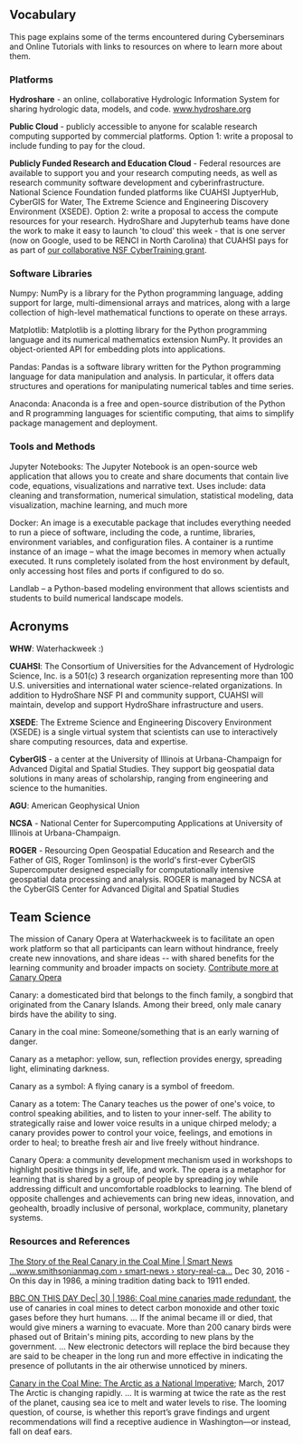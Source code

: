 ## Vocabulary

This page explains some of the terms encountered during Cyberseminars and Online Tutorials with links to resources on where to learn more about them.

### Platforms

__Hydroshare__ -  an online, collaborative Hydrologic Information System for sharing hydrologic data, models, and code. www.hydroshare.org

__Public Cloud__ - publicly accessible to anyone for scalable research computing supported by commercial platforms. Option 1: write a proposal to include funding to pay for the cloud. 

__Publicly Funded Research and Education Cloud__ - Federal resources are available to support you and your research computing needs, as well as research community software development and cyberinfrastructure. National Science Foundation funded platforms like CUAHSI JuptyerHub, CyberGIS for Water, The Extreme Science and Engineering Discovery Environment (XSEDE). Option 2: write a proposal to access the compute resources for your research. HydroShare and Jupyterhub teams have done the work to make it easy to launch 'to cloud' this week - that is one server (now on Google, used to be RENCI in North Carolina) that CUAHSI pays for as part of [our collaborative NSF CyberTraining grant](https://nsf.gov/awardsearch/showAward?AWD_ID=1829585&HistoricalAwards=false).

### Software Libraries

Numpy: NumPy is a library for the Python programming language, adding support for large, multi-dimensional arrays and matrices, along with a large collection of high-level mathematical functions to operate on these arrays.

Matplotlib: Matplotlib is a plotting library for the Python programming language and its numerical mathematics extension NumPy. It provides an object-oriented API for embedding plots into applications.

Pandas: Pandas is a software library written for the Python programming language for data manipulation and analysis. In particular, it offers data structures and operations for manipulating numerical tables and time series.

Anaconda: Anaconda is a free and open-source distribution of the Python and R programming languages for scientific computing, that aims to simplify package management and deployment.

### Tools and Methods

Jupyter Notebooks: The Jupyter Notebook is an open-source web application that allows you to create and share documents that contain live code, equations, visualizations and narrative text. Uses include: data cleaning and transformation, numerical simulation, statistical modeling, data visualization, machine learning, and much more

Docker: An image is a executable package that includes everything needed to run a piece of software, including the code, a runtime, libraries, environment variables, and configuration files.   A container is a runtime instance of an image – what the image becomes in memory when actually executed. It runs completely isolated from the host environment by default, only accessing host files and ports if configured to do so.

Landlab – a Python-based modeling environment that allows scientists and students to build numerical landscape models.

## Acronyms

__WHW__: Waterhackweek :)

__CUAHSI__: The Consortium of Universities for the Advancement of Hydrologic Science, Inc. is a 501(c) 3 research organization representing more than 100 U.S. universities and international water science-related organizations.  In addition to HydroShare NSF PI and community support, CUAHSI will maintain, develop and support HydroShare infrastructure and users. 

__XSEDE__: The Extreme Science and Engineering Discovery Environment (XSEDE) is a single virtual system that scientists can use to interactively share computing resources, data and expertise.

__CyberGIS__  - a center at the University of Illinois at Urbana-Champaign for Advanced Digital and Spatial Studies. They support big geospatial data solutions in many areas of scholarship, ranging from engineering and science to the humanities.

__AGU__: American Geophysical Union

__NCSA__ - National Center for Supercomputing Applications at University of Illinois at Urbana-Champaign.

__ROGER__ - Resourcing Open Geospatial Education and Research and the Father of GIS, Roger Tomlinson) is the world's first-ever CyberGIS Supercomputer designed especially for computationally intensive geospatial data processing and analysis. ROGER is managed by NCSA at the CyberGIS Center for Advanced Digital and Spatial Studies



## Team Science 
The mission of Canary Opera at Waterhackweek is to facilitate an open work platform so that all participants can learn without hindrance, freely create new innovations, and share ideas -- with shared benefits for the learning community and broader impacts on society.  [Contribute more at Canary Opera](https://github.com/canaryopera/learning-resources)

Canary: a domesticated bird that belongs to the finch family, a songbird that originated from the Canary Islands. Among their breed, only male canary birds have the ability to sing.

Canary in the coal mine: Someone/something that is an early warning of danger.

Canary as a metaphor: yellow, sun, reflection provides energy, spreading light, eliminating darkness.

Canary as a symbol: A flying canary is a symbol of freedom.

Canary as a totem: The Canary teaches us the power of one's voice, to control speaking abilities, and to listen to your inner-self. The ability to strategically raise and lower voice results in a unique chirped melody; a canary provides power to control your voice, feelings, and emotions in order to heal; to breathe fresh air and live freely without hindrance.

Canary Opera: a community development mechanism used in workshops to highlight positive things in self, life, and work. The opera is a metaphor for learning that is shared by a group of people by spreading joy while addressing difficult and uncomfortable roadblocks to learning. The blend of opposite challenges and achievements can bring new ideas, innovation, and geohealth, broadly inclusive of personal, workplace, community, planetary systems.


### Resources and References
[The Story of the Real Canary in the Coal Mine | Smart News ...www.smithsonianmag.com › smart-news › story-real-ca...](https://www.smithsonianmag.com/smart-news/story-real-canary-coal-mine-180961570/)  Dec 30, 2016 - On this day in 1986, a mining tradition dating back to 1911 ended.

[BBC ON THIS DAY Dec| 30 | 1986: Coal mine canaries made redundant](http://news.bbc.co.uk/onthisday/hi/dates/stories/december/30/newsid_2547000/2547587.stm), the use of canaries in coal mines to detect carbon monoxide and other toxic gases before they hurt humans. ... If the animal became ill or died, that would give miners a warning to evacuate. More than 200 canary birds were phased out of Britain's mining pits, according to new plans by the government. ... New electronic detectors will replace the bird because they are said to be cheaper in the long run and more effective in indicating the presence of pollutants in the air otherwise unnoticed by miners.

[Canary in the Coal Mine: The Arctic as a National Imperative](https://www.cfr.org/blog/canary-coal-mine-arctic-national-imperative); March, 2017 The Arctic is changing rapidly. ... It is warming at twice the rate as the rest of the planet, causing sea ice to melt and water levels to rise. The looming question, of course, is whether this report’s grave findings and urgent recommendations will find a receptive audience in Washington—or instead, fall on deaf ears.

